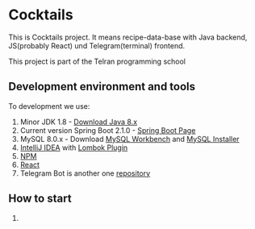 # Cocktails 

This is Cocktails project. It means recipe-data-base with Java backend, JS(probably React) und 
Telegram(terminal) frontend. 

This project is part of the Telran programming school

## Development environment and tools

To development we use:

1. Minor JDK 1.8 - [Download Java 8.x](https://www.oracle.com/technetwork/java/javase/downloads/index.html)
2. Current version Spring Boot 2.1.0 - [Spring Boot Page](https://spring.io/projects/spring-boot)
3. MySQL 8.0.x - Download [MySQL Workbench](https://www.mysql.com/de/downloads/)  and [MySQL Installer](https://dev.mysql.com/downloads/installer/)
4. [IntelliJ IDEA](https://www.jetbrains.com/idea/) with [Lombok Plugin](https://plugins.jetbrains.com/plugin/6317-lombok-plugin)
5. [NPM](https://www.npmjs.com/)
6. [React](https://reactjs.org/)
7. Telegram Bot is another one [repository](https://github.com/andron13/telegramBotForAWSExample13)

## How to start

1. 

